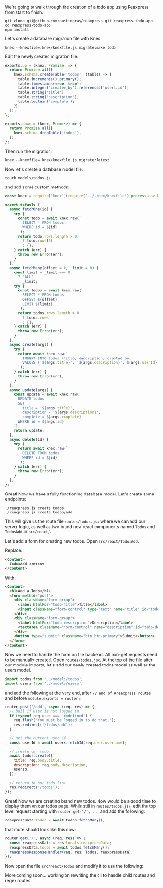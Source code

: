 We're going to walk through the creation of a todo app using Reaxpress from start to finish.

```
git clone git@github.com:austingray/reaxpress.git reaxpress-todo-app
cd reaxpress-todo-app
npm install
```

Let's create a database migration file with Knex

```
knex --knexfile=.knex/knexfile.js migrate:make todo
```

Edit the newly created migration file:

```javascript
exports.up = (knex, Promise) => {
  return Promise.all([
    knex.schema.createTable('todos', (table) => {
      table.increments().primary();
      table.timestamps(true, true);
      table.integer('created_by').references('users.id');
      table.string('title');
      table.string('description');
      table.boolean('complete');
    }),
  ]);
};

exports.down = (knex, Promise) => {
  return Promise.all([
    knex.schema.dropTable('todos'),
  ]);
};
```

Then run the migration:

```
knex --knexfile=.knex/knexfile.js migrate:latest
```

Now let's create a database model file:

```
touch models/todos.js
```

and add some custom methods:

```javascript
const knex = require('knex')(require('../.knex/knexfile')[process.env.NODE_ENV]);

export default {
  async fetchOne(id) {
    try {
      const todo = await knex.raw(`
        SELECT * FROM todos
        WHERE id = ${id}
      `);
      return todo.rows.length > 0
        ? todo.rows[0]
        : {};
    } catch (err) {
      throw new Error(err);
    }
  },
  async fetchMany(offset = 0, _limit = 0) {
    const limit = _limit === 0
      ? 'ALL'
      : _limit;
    try {
      const todos = await knex.raw(`
        SELECT * FROM todos
        OFFSET ${offset}
        LIMIT ${limit}
      `);
      return todos.rows.length > 0
        ? todos.rows
        : [];
    } catch (err) {
      throw new Error(err);
    }
  },
  async create(args) {
    try {
      return await knex.raw(`
        INSERT INTO todos (title, description, created_by)
        VALUES ('${args.title}', '${args.description}', ${args.userId})
      `);
    } catch (err) {
      throw new Error(err);
    }
  },
  async update(args) {
    const update = await knex.raw(`
      UPDATE todos
      SET
        title = '${args.title}',
        description = '${args.description}',
        complete = ${args.complete}
      WHERE id = ${args.id}
    `);
    return update;
  },
  async delete(id) {
    try {
      return await knex.raw(`
        DELETE FROM todos
        WHERE id = ${id}
      `);
    } catch (err) {
      throw new Error(err);
    }
  },
};
```

Great! Now we have a fully functioning database model. Let's create some endpoints:

```
./reaxpress.js create todos
./reaxpress.js create todos/add
```

This will give us the route file `routes/todos.jsx` where we can add our server logic, as well as two brand new react components named `Todos` and `TodosAdd` in `src/react/`.

Let's add a form for creating new todos. Open `src/react/TodosAdd`.

Replace:

```html
<Content>
  TodosAdd content
</Content>
```

With:

```html
<Content>
  <h1>Add a Todo</h1>
  <form method="post">
    <div className="form-group">
      <label htmlFor="todo-title">Title</label>
      <input className="form-control" type="text" name="title" id="todo-title" />
    </div>
    <div className="form-group">
      <label htmlFor="todo-description">Description</label>
      <textarea className="form-control" name="description" id="todo-description" />
    </div>
    <button type="submit" className="btn btn-primary">Submit</button>
  </form>
</Content>
```

Now we need to handle the form on the backend. All non-get requests need to be manually created. Open `routes/todos.jsx`. At the top of the file after our module imports, let's add our newly created todos model as well as the users model.

```javascript
import todos from '../models/todos';
import users from '../models/users';
```

and add the following at the very end, after `// end of #reaxpress routes` and before `module.exports = router;`:

```javascript
router.post('/add', async (req, res) => {
  // bail if user is not logged in
  if (typeof req.user === 'undefined') {
    req.flash('You must be logged in to do that.');
    res.redirect('/todos/add');
  }

  // get the current user id
  const userId = await users.fetchId(req.user.username);

  // create our todo
  await todos.create({
    title: req.body.title,
    description: req.body.description,
    userId,
  });

  // return to our todo list
  res.redirect('/todos');
});
```

Great! Now we are creating brand new todos. Now would be a good time to display them on our todos page. While still in `routes/todos.jsx`, edit the top level request starting with `router.get('/', ...` and add the following:

```javascript
reaxpressData.todos = await todos.fetchMany();
```

that route should look like this now:

```javascript
router.get('/', async (req, res) => {
  const reaxpressData = res.locals.reaxpressData;
  reaxpressData.todos = await todos.fetchMany();
  reaxpressResponseHandler(req, res, Todos, reaxpressData);
});
```

Now open the file `src/react/Todos` and modify it to use the following:



More coming soon... working on rewriting the cli to handle child routes and regex routes.
